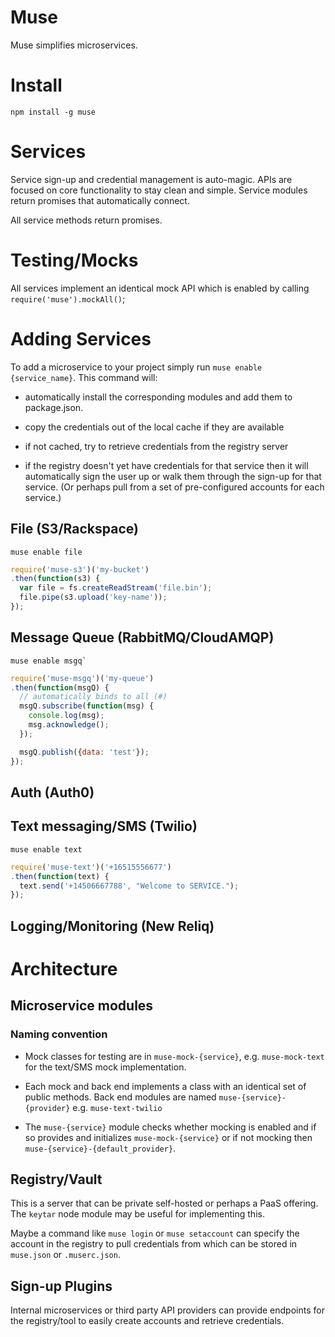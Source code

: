 # Muse

Muse simplifies microservices.

# Install

`npm install -g muse`

# Services

Service sign-up and credential management is auto-magic.
APIs are focused on core functionality to stay clean and 
simple.   Service modules return promises that automatically
connect.

All service methods return promises.

# Testing/Mocks

All services implement an identical mock API which is enabled
by calling `require('muse').mockAll()`;

# Adding Services

To add a microservice to your project simply run
`muse enable {service_name}`. This command will:

* automatically install the corresponding modules and add 
them to package.json.

* copy the credentials out of the local cache if they are 
available

* if not cached, try to retrieve credentials from the registry server

* if the registry doesn't yet have credentials for that service
then it will automatically sign the user up or walk them
through the sign-up for that service.  (Or perhaps pull from a 
set of pre-configured accounts for each service.)

## File (S3/Rackspace)

```shell
muse enable file
```

```javascript
require('muse-s3')('my-bucket')
.then(function(s3) {
  var file = fs.createReadStream('file.bin');
  file.pipe(s3.upload('key-name'));
});
```

## Message Queue (RabbitMQ/CloudAMQP)

```shell
muse enable msgq`
```

```javascript
require('muse-msgq')('my-queue')
.then(function(msgQ) {
  // automatically binds to all (#)
  msgQ.subscribe(function(msg) {
    console.log(msg);
    msg.acknowledge(); 
  }); 

  msgQ.publish({data: 'test'});
});
```

## Auth (Auth0)


## Text messaging/SMS (Twilio)

```shell
muse enable text
```

```javascript
require('muse-text')('+16515556677')
.then(function(text) {
  text.send('+14506667788', "Welcome to SERVICE.");
});
```

## Logging/Monitoring (New Reliq)
 
# Architecture

## Microservice modules

### Naming convention

* Mock classes for testing are in `muse-mock-{service}`, 
e.g. `muse-mock-text` for the text/SMS mock implementation.

* Each mock and back end implements a class with an identical 
set of public methods.  Back end modules are named 
`muse-{service}-{provider}` e.g. `muse-text-twilio` 

* The `muse-{service}` module checks whether mocking is enabled
and if so provides and initializes `muse-mock-{service}` 
or if not mocking then `muse-{service}-{default_provider}`. 

## Registry/Vault

This is a server that can be private self-hosted or perhaps
a PaaS offering.
The `keytar` node module may be useful for implementing this.

Maybe a command like `muse login` or `muse setaccount` can specify
the account in the registry to pull credentials from which can
be stored in `muse.json` or `.muserc.json`.

## Sign-up Plugins

Internal microservices or third party API providers can provide
endpoints for the registry/tool to easily create accounts and
retrieve credentials.
